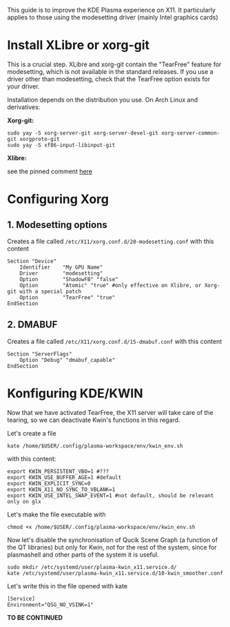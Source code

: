 This guide is to improve the KDE Plasma experience on X11. It particularly applies to those using the modesetting driver (mainly Intel graphics cards)

# Install XLibre or xorg-git

This is a crucial step. XLibre and xorg-git contain the "TearFree" feature for modesetting, which is not available in the standard releases. If you use a driver other than modesetting, check that the TearFree option exists for your driver.

Installation depends on the distribution you use. On Arch Linux and derivatives:

**Xorg-git:**

```
sudo yay -S xorg-server-git xorg-server-devel-git xorg-server-common-git xorgproto-git
sudo yay -S xf86-input-libinput-git 
```

**Xlibre:**

see the pinned comment [here](https://aur.archlinux.org/packages/xlibre-server)

# Configuring Xorg

## 1. Modesetting options

Creates a file called ```/etc/X11/xorg.conf.d/20-modesetting.conf``` with this content

```
Section "Device"
    Identifier    "My GPU Name"
    Driver        "modesetting"
    Option        "ShadowFB" "false" 
    Option        "Atomic" "true" #only effective on Xlibre, or Xorg-git with a special patch
    Option        "TearFree" "true"
EndSection
```

## 2. DMABUF

Creates a file called ```/etc/X11/xorg.conf.d/15-dmabuf.conf``` with this content

```
Section "ServerFlags"
	Option "Debug" "dmabuf_capable"
EndSection
```

# Konfiguring KDE/KWIN

Now that we have activated TearFree, the X11 server will take care of the tearing, so we can deactivate Kwin's functions in this regard.

Let's create a file

```kate /home/$USER/.config/plasma-workspace/env/kwin_env.sh```

with this content:

```
export KWIN_PERSISTENT_VBO=1 #???
export KWIN_USE_BUFFER_AGE=1 #default
export KWIN_EXPLICIT_SYNC=0 
export KWIN_X11_NO_SYNC_TO_VBLANK=1
export KWIN_USE_INTEL_SWAP_EVENT=1 #not default, should be relevant only on glx
```

Let's make the file executable with

```chmod +x /home/$USER/.config/plasma-workspace/env/kwin_env.sh```

Now let's disable the synchronisation of Qucik Scene Graph (a function of the QT libraries) but only for Kwin, not for the rest of the system, since for plasmashell and other parts of the system it is useful.

```
sudo mkdir /etc/systemd/user/plasma-kwin_x11.service.d/
kate /etc/systemd/user/plasma-kwin_x11.service.d/10-kwin_smoother.conf
```

Let's write  this in the file opened with kate

```
[Service]
Environment="QSG_NO_VSINK=1"
```

**TO BE CONTINUED**


